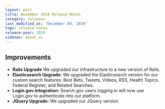 ```yaml
---
layout: post
title: November 2019 Release Notes
category: releases
last_modified_at: "December 09, 2019"
tags: release-notes
release-year: 2019
sidenav: about_us
---
```


## Improvements

* **Rails Upgrade** We upgraded our infrastructure to a new version of Rails.
* **Elasticsearch Upgrade:** We upgraded the Elasticsearch version for our custom search features: Best Bets, Tweets, Videos, RSS, Health Topics, Federal Register, and Related Searches.
* **Login.gov integration:** Search.gov users logging in will now use Login.gov to authenticate into our platform.
* **JQuery Upgrade:** We upgraded our JQuery version.
